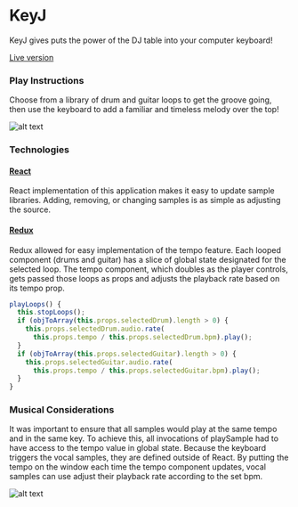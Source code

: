 # KeyJ

KeyJ gives puts the power of the DJ table into your computer keyboard!

[Live version](http://keyj.kylelewis.co)

### Play Instructions

Choose from a library of drum and guitar loops to get the groove going, then use the keyboard to add a familiar and timeless melody over the top!

![alt text](https://raw.githubusercontent.com/bongatoughy/keyj/master/img/keyj_screenshot.png "Screenshot")

### Technologies

#### [React](https://facebook.github.io/react/)

React implementation of this application makes it easy to update sample libraries. Adding, removing, or changing samples is as simple as adjusting the source.

#### [Redux](http://redux.js.org/)

Redux allowed for easy implementation of the tempo feature. Each looped component (drums and guitar) has a slice of global state designated for the selected loop. The tempo component, which doubles as the player controls, gets passed those loops as props and adjusts the playback rate based on its tempo prop.

```javascript
playLoops() {
  this.stopLoops();
  if (objToArray(this.props.selectedDrum).length > 0) {
    this.props.selectedDrum.audio.rate(
      this.props.tempo / this.props.selectedDrum.bpm).play();
  }
  if (objToArray(this.props.selectedGuitar).length > 0) {
    this.props.selectedGuitar.audio.rate(
      this.props.tempo / this.props.selectedGuitar.bpm).play();
  }
}
```

### Musical Considerations

It was important to ensure that all samples would play at the same tempo and in the same key. To achieve this, all invocations of playSample had to have access to the tempo value in global state. Because the keyboard triggers the vocal samples, they are defined outside of React. By putting the tempo on the window each time the tempo component updates, vocal samples can use adjust their playback rate according to the set bpm.

![alt text](http://keyj.kylelewis.co/img/keyj_screenshot.gif "Screenshot")
